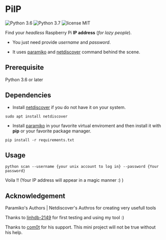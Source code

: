 # PiIP
![Python 3.6](https://img.shields.io/badge/python-3.6-blue.svg)
![Python 3.7](https://img.shields.io/badge/python-v3.7-blue)
![license MIT](https://img.shields.io/badge/license-MIT-green)

Find your *headless* Raspberry Pi __IP address__ (_for lazy people_).

* You just need provide _username_ and _password_.

* It uses [paramiko](http://www.paramiko.org/) and [netdiscover](http://manpages.ubuntu.com/manpages/bionic/man8/netdiscover.8.html) command behind the scene.

## Prerequisite
Python 3.6 or later

## Dependencies

- Install [netdiscover](http://manpages.ubuntu.com/manpages/bionic/man8/netdiscover.8.html) if you do not have it on your system.

```
sudo apt install netdiscover
```
- Install [paramiko](http://www.paramiko.org/) in your favorite virtual enviroment and then install it with **pip** or your favorite package manager.
```
pip install -r requirements.txt
```

## Usage
```
python scan --username {your unix account to log in} --password {Your password}
```

Voila !! (Your IP address will appear in a magic manner :) )

## Acknowledgement
Paramiko's Authors | Netdiscover's Authros for creating very usefull tools

Thanks to [linhdb-2149](https://github.com/linhdb-2149) for first testing and using my tool :)

Thanks to [com0t](https://github.com/com0t) for his support. This mini project will not be true without his help.
